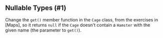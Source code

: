 ## Nullable Types (#1)

Change the `get()` member function in the `Cage` class, from the exercises in
[Maps], so it returns `null` if the `Cage` doesn't contain a `Hamster`
with the given name (the parameter to `get()`).